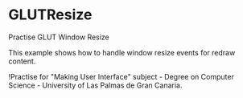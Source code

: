 # GLUTResize
Practise GLUT Window Resize

This example shows how to handle window resize events for redraw content.


!Practise for "Making User Interface" subject - Degree on Computer Science - University of Las Palmas de Gran Canaria.
